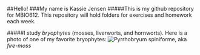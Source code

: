 ##Hello! 
###My name is Kassie Jensen
#####This is my github repository for MBIO612. This repository will hold folders for exercises and homework each week. 

#####I study _bryophytes_ (mosses, liverworts, and hornworts). Here is a photo of one of my favorite bryophytes: ![*Pyrrhobryum spiniforme*](https://github.com/OCN-682-UH/Jensen/blob/9709463b0ed5a5acf7975d7505ae76ade2077a08/IMG_4933.HEIC), aka _fire-moss_
